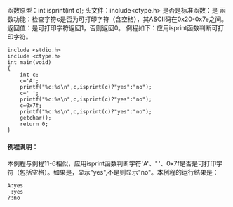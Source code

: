 函数原型：int isprint(int c);
头文件：include<ctype.h>
是否是标准函数：是
函数功能：检查字符c是否为可打印字符（含空格），其ASCII码在0x20-0x7e之间。
返回值：是可打印字符返回1，否则返回0。
例程如下：应用isprint函数判断可打印字符。
```  
include <stdio.h>
include <ctype.h>
int main(void)
{
    int c;
    c='A';
    printf("%c:%s\n",c,isprint(c)?"yes":"no");
    c=' ';
    printf("%c:%s\n",c,isprint(c)?"yes":"no");
    c=0x7f;
    printf("%c:%s\n",c,isprint(c)?"yes":"no");
    getchar();
    return 0;
}
```

#### 例程说明：

本例程与例程11-6相似，应用isprint函数判断字符'A'、' '、0x7f是否是可打印字符（包括空格）。如果是，显示"yes",不是则显示"no"。本例程的运行结果是：
```  
A:yes
 :yes
?:no
```
